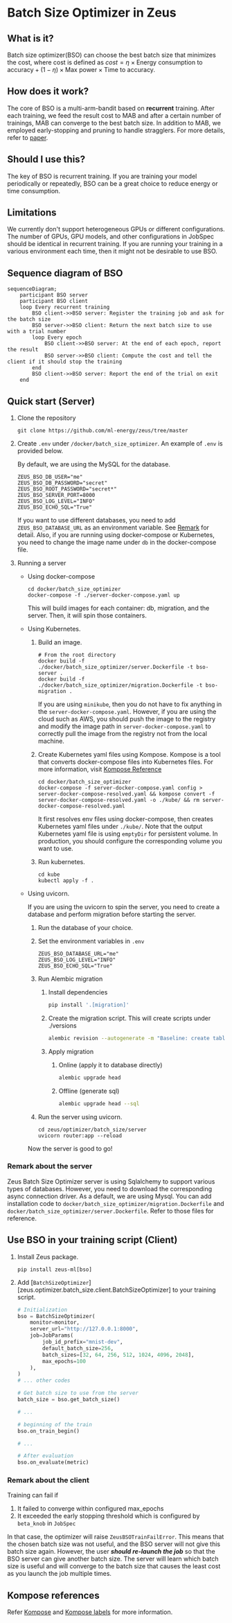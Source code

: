 # Batch Size Optimizer in Zeus

## What is it?

Batch size optimizer(BSO) can choose the best batch size that minimizes the cost, where cost is defined as $cost = \eta \times \text{Energy consumption to accuracy} + (1-\eta) \times \text{Max power}\times \text{Time to accuracy}$.

## How does it work?

The core of BSO is a multi-arm-bandit based on **recurrent** training. After each training, we feed the result cost to MAB and after a certain number of trainings, MAB can converge to the best batch size. In addition to MAB, we employed early-stopping and pruning to handle stragglers. For more details, refer to [paper](https://www.usenix.org/conference/nsdi23/presentation/you).

## Should I use this?

The key of BSO is recurrent training. If you are training your model periodically or repeatedly, BSO can be a great choice to reduce energy or time consumption.

## Limitations

We currently don't support heterogeneous GPUs or different configurations. The number of GPUs, GPU models, and other configurations in JobSpec should be identical in recurrent training. If you are running your training in a various environment each time, then it might not be desirable to use BSO.

## Sequence diagram of BSO

```mermaid
sequenceDiagram;
    participant BSO server
    participant BSO client
    loop Every recurrent training
        BSO client->>BSO server: Register the training job and ask for the batch size
        BSO server->>BSO client: Return the next batch size to use with a trial number
        loop Every epoch
            BSO client->>BSO server: At the end of each epoch, report the result
            BSO server->>BSO client: Compute the cost and tell the client if it should stop the training
        end
        BSO client->>BSO server: Report the end of the trial on exit
    end
```

## Quick start (Server)

1. Clone the repository

    ```Shell
    git clone https://github.com/ml-energy/zeus/tree/master
    ```

2. Create `.env` under `/docker/batch_size_optimizer`. An example of `.env` is provided below.

    By default, we are using the MySQL for the database.

    ```Shell
    ZEUS_BSO_DB_USER="me" 
    ZEUS_BSO_DB_PASSWORD="secret"
    ZEUS_BSO_ROOT_PASSWORD="secret*"
    ZEUS_BSO_SERVER_PORT=8000
    ZEUS_BSO_LOG_LEVEL="INFO"
    ZEUS_BSO_ECHO_SQL="True"
    ```

    If you want to use different databases, you need to add `ZEUS_BSO_DATABASE_URL` as an environment variable. See [Remark](#remark-about-server) for detail.
    Also, if you are running using docker-compose or Kubernetes, you need to change the image name under `db` in the docker-compose file.

3. Running a server

    - Using docker-compose

        ```Shell
        cd docker/batch_size_optimizer
        docker-compose -f ./server-docker-compose.yaml up
        ```

        This will build images for each container: db, migration, and the server. Then, it will spin those containers.

    - Using Kubernetes.

        1. Build an image.

            ```Shell
            # From the root directory
            docker build -f ./docker/batch_size_optimizer/server.Dockerfile -t bso-server . 
            docker build -f ./docker/batch_size_optimizer/migration.Dockerfile -t bso-migration .
            ```

            If you are using `minikube`, then you do not have to fix anything in the `server-docker-compose.yaml`. However, if you are using the cloud such as AWS, you should push the image to the registry and modify the image path in `server-docker-compose.yaml` to correctly pull the image from the registry not from the local machine.

        2. Create Kubernetes yaml files using Kompose. Kompose is a tool that converts docker-compose files into Kubernetes files. For more information, visit [Kompose Reference](#kompose-references)

            ```Shell
            cd docker/batch_size_optimizer
            docker-compose -f server-docker-compose.yaml config > server-docker-compose-resolved.yaml && kompose convert -f server-docker-compose-resolved.yaml -o ./kube/ && rm server-docker-compose-resolved.yaml
            ```

            It first resolves env files using docker-compose, then creates Kubernetes yaml files under `./kube/`.
            Note that the output Kubernetes yaml file is using `emptyDir` for persistent volume. In production, you should configure the corresponding volume you want to use.

        3. Run kubernetes.

            ```Shell
            cd kube
            kubectl apply -f .
            ```

    - Using uvicorn.

        If you are using the uvicorn to spin the server, you need to create a database and perform migration before starting the server.

        1. Run the database of your choice.
        2. Set the environment variables in `.env`

            ```Shell
            ZEUS_BSO_DATABASE_URL="me" 
            ZEUS_BSO_LOG_LEVEL="INFO"
            ZEUS_BSO_ECHO_SQL="True"
            ```

        3. Run Alembic migration

            1. Install dependencies

                ```Bash
                pip install '.[migration]'
                ```

            2. Create the migration script. This will create scripts under ./versions

                ```Bash
                alembic revision --autogenerate -m "Baseline: create tables" 
                ```

            3. Apply migration
                1. Online (apply it to database directly)

                    ```Bash
                    alembic upgrade head 
                    ```

                2. Offline (generate sql)

                    ```Bash
                    alembic upgrade head --sql
                    ```

        4. Run the server using uvicorn.

            ```Shell
            cd zeus/optimizer/batch_size/server
            uvicorn router:app --reload 
            ```

        Now the server is good to go!

### Remark about the server

Zeus Batch Size Optimizer server is using Sqlalchemy to support various types of databases. However, you need to download the corresponding async connection driver.
As a default, we are using Mysql. You can add installation code to `docker/batch_size_optimizer/migration.Dockerfile` and `docker/batch_size_optimizer/server.Dockerfile`. Refer to those files for reference.

## Use BSO in your training script (Client)

1. Install Zeus package.

    ```Shell
    pip install zeus-ml[bso]
    ```

2. Add [`BatchSizeOptimizer`][zeus.optimizer.batch_size.client.BatchSizeOptimizer] to your training script.

    ```Python
    # Initialization
    bso = BatchSizeOptimizer(
        monitor=monitor,
        server_url="http://127.0.0.1:8000",
        job=JobParams(
            job_id_prefix="mnist-dev",
            default_batch_size=256,
            batch_sizes=[32, 64, 256, 512, 1024, 4096, 2048],
            max_epochs=100
        ),
    )
    # ... other codes 

    # Get batch size to use from the server
    batch_size = bso.get_batch_size()

    # ... 

    # beginning of the train
    bso.on_train_begin()

    # ...

    # After evaluation
    bso.on_evaluate(metric)
    ```

### Remark about the client

Training can fail if

1. It failed to converge within configured max_epochs
2. It exceeded the early stopping threshold which is configured by `beta_knob` in `JobSpec`

In that case, the optimizer will raise `ZeusBSOTrainFailError`. This means that the chosen batch size was not useful, and the BSO server will not give this batch size again. However, the user ***should re-launch the job*** so that the BSO server can give another batch size. The server will learn which batch size is useful and will converge to the batch size that causes the least cost as you launch the job multiple times.

## Kompose references

Refer [Kompose](https://kompose.io/) and [Kompose labels](https://github.com/kubernetes/kompose/blob/main/docs/user-guide.md) for more information.
